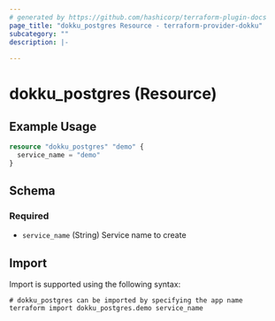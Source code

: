 ```yaml
---
# generated by https://github.com/hashicorp/terraform-plugin-docs
page_title: "dokku_postgres Resource - terraform-provider-dokku"
subcategory: ""
description: |-
  
---
```


# dokku_postgres (Resource)



## Example Usage

```terraform
resource "dokku_postgres" "demo" {
  service_name = "demo"
}
```

<!-- schema generated by tfplugindocs -->
## Schema

### Required

- `service_name` (String) Service name to create

## Import

Import is supported using the following syntax:

```shell
# dokku_postgres can be imported by specifying the app name
terraform import dokku_postgres.demo service_name
```
